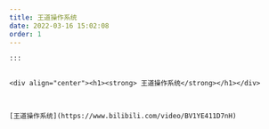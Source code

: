 ```yaml
---
title: 王道操作系统
date: 2022-03-16 15:02:08
order: 1
---
```


<!-- more -->

````toc
:::


<div align="center"><h1><strong> 王道操作系统</strong></h1></div>



[王道操作系统](https://www.bilibili.com/video/BV1YE411D7nH)

